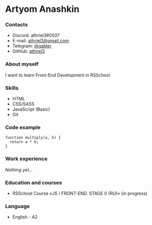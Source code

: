 # Artyom Anashkin
### Contacts
* Discord: athriel3#0507
* E-mail: athriel3@gmail.com
* Telegram: [@gabler](https://t.me/gabler)
* GitHub: [athriel3](https://github.com/athriel3)
### About myself
I want to learn Front-End Development in RSSchool
### Skills
* HTML
* CSS/SASS
* JavaScript (Basic)
* Git
### Code example
```
function multiply(a, b) {
  return a * b;
}
```
### Work experience
*Nothing yet…*
### Education and courses
* RSSchool Course «JS / FRONT-END. STAGE 0 (RU)» (in 	progress)
### Language
* English - A2
